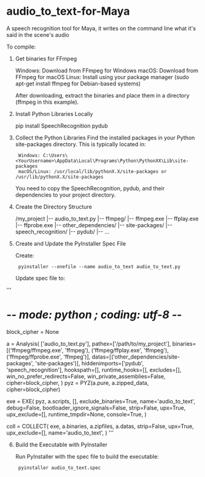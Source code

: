 # audio_to_text-for-Maya
 A speech recognition tool for Maya, it writes on the command line what it's said in the scene's audio


To compile:

1. Get binaries for FFmpeg

    Windows: Download from FFmpeg for Windows
    macOS: Download from FFmpeg for macOS
    Linux: Install using your package manager (sudo apt-get install ffmpeg for Debian-based systems)

	After downloading, extract the binaries and place them in a directory (ffmpeg in this example).

2. Install Python Libraries Locally

	pip install SpeechRecognition pydub


3. Collect the Python Libraries
	Find the installed packages in your Python site-packages directory. This is typically located in:

    	Windows: C:\Users\<YourUsername>\AppData\Local\Programs\Python\PythonXX\Lib\site-packages
    	macOS/Linux: /usr/local/lib/pythonX.X/site-packages or /usr/lib/pythonX.X/site-packages

	You need to copy the SpeechRecognition, pydub, and their dependencies to your project directory.

4. Create the Directory Structure

	/my_project
    |-- audio_to_text.py
    |-- ffmpeg/
        |-- ffmpeg.exe
        |-- ffplay.exe
        |-- ffprobe.exe
    |-- other_dependencies/
        |-- site-packages/
            |-- speech_recognition/
            |-- pydub/
            |-- ...

5. Create and Update the PyInstaller Spec File

	Create:

		pyinstaller --onefile --name audio_to_text audio_to_text.py

	Update spec file to:


'''
# -*- mode: python ; coding: utf-8 -*-

block_cipher = None

a = Analysis(
    ['audio_to_text.py'],
    pathex=['/path/to/my_project'],
    binaries=[('ffmpeg/ffmpeg.exe', 'ffmpeg'), ('ffmpeg/ffplay.exe', 'ffmpeg'), ('ffmpeg/ffprobe.exe', 'ffmpeg')],
    datas=[('other_dependencies/site-packages', 'site-packages')],
    hiddenimports=['pydub', 'speech_recognition'],
    hookspath=[],
    runtime_hooks=[],
    excludes=[],
    win_no_prefer_redirects=False,
    win_private_assemblies=False,
    cipher=block_cipher,
)
pyz = PYZ(a.pure, a.zipped_data, cipher=block_cipher)

exe = EXE(
    pyz,
    a.scripts,
    [],
    exclude_binaries=True,
    name='audio_to_text',
    debug=False,
    bootloader_ignore_signals=False,
    strip=False,
    upx=True,
    upx_exclude=[],
    runtime_tmpdir=None,
    console=True,
)

coll = COLLECT(
    exe,
    a.binaries,
    a.zipfiles,
    a.datas,
    strip=False,
    upx=True,
    upx_exclude=[],
    name='audio_to_text',
)
'''

6. Build the Executable with PyInstaller
	
	Run PyInstaller with the spec file to build the executable:

		pyinstaller audio_to_text.spec
